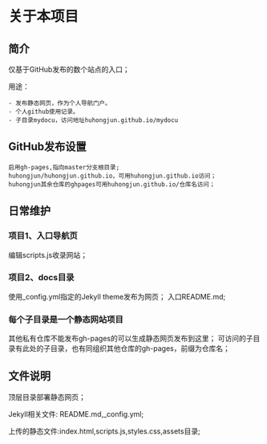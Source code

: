 # 关于本项目

## 简介

仅基于GitHub发布的数个站点的入口；  

用途：

    - 发布静态网页，作为个人导航门户。
    - 个人github使用记录。
    - 子目录mydocu，访问地址huhongjun.github.io/mydocu

## GitHub发布设置

    启用gh-pages,指向master分支根目录;
    huhongjun/huhongjun.github.io，可用huhongjun.github.io访问；
    huhongjun其余仓库的ghpages可用huhongjun.github.io/仓库名访问；

## 日常维护

### 项目1、入口导航页

编辑scripts.js收录网站；

### 项目2、docs目录

使用_config.yml指定的Jekyll theme发布为网页；
入口README.md;

### 每个子目录是一个静态网站项目

其他私有仓库不能发布gh-pages的可以生成静态网页发布到这里；
可访问的子目录有此处的子目录，也有同组织其他仓库的gh-pages，前缀为仓库名；

## 文件说明

顶层目录部署静态网页；

Jekyll相关文件: README.md,_config.yml;  

上传的静态文件:index.html,scripts.js,styles.css,assets目录;
